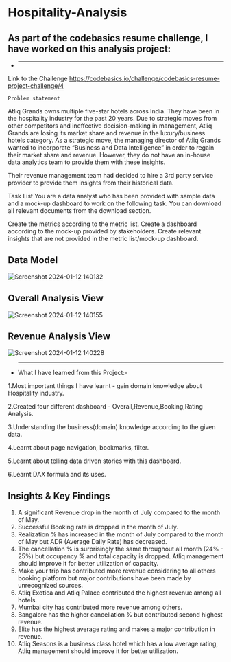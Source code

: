 # Hospitality-Analysis
## As part of the codebasics resume challenge, I have worked on this analysis project:


- **** 
Link to the Challenge https://codebasics.io/challenge/codebasics-resume-project-challenge/4


    Problem statement
Atliq Grands owns multiple five-star hotels across India. They have been in the hospitality industry for the past 20 years. Due to strategic moves from other competitors and ineffective decision-making in management, Atliq Grands are losing its market share and revenue in the luxury/business hotels category. As a strategic move, the managing director of Atliq Grands wanted to incorporate “Business and Data Intelligence” in order to regain their market share and revenue. However, they do not have an in-house data analytics team to provide them with these insights.

Their revenue management team had decided to hire a 3rd party service provider to provide them insights from their historical data.

Task List
You are a data analyst who has been provided with sample data and a mock-up dashboard to work on the following task. You can download all relevant documents from the download section.

Create the metrics according to the metric list.
Create a dashboard according to the mock-up provided by stakeholders.
Create relevant insights that are not provided in the metric list/mock-up dashboard.

## Data Model
![Screenshot 2024-01-12 140132](https://github.com/Arik-14/Hospitality-Analysis/assets/142299250/82f20eeb-9dc5-4d30-80da-0785d30995b0)

## Overall Analysis View

![Screenshot 2024-01-12 140155](https://github.com/Arik-14/Hospitality-Analysis/assets/142299250/a1981bfd-7ef0-49df-a8c0-408e79856e32)

## Revenue Analysis View
![Screenshot 2024-01-12 140228](https://github.com/Arik-14/Hospitality-Analysis/assets/142299250/d3660ab5-c271-400c-b8bc-24a0a4372595)

- ****
  What I have learned from this Project:-

1.Most important things I have learnt - gain domain knowledge about Hospitality industry.

2.Created four different dashboard - Overall,Revenue,Booking,Rating Analysis.

3.Understanding the business(domain) knowledge according to the given data.

4.Learnt about page navigation, bookmarks, filter.

5.Learnt about telling data driven stories with this dashboard.

6.Learnt DAX formula and its uses.

##  Insights & Key Findings
1. A significant Revenue drop in the month of July compared to the month of May.
2. Successful Booking rate is dropped in the month of July.
3. Realization % has increased in the month of July compared to the month of May but ADR (Average Daily Rate) has decreased.
4. The cancellation % is surprisingly the same throughout all month (24% - 25%) but occupancy % and total capacity is dropped. Atliq management should improve it for better utilization of capacity.
5. Make your trip has contributed more revenue considering to all others booking platform but major contributions have been made by unrecognized sources.
6. Atliq Exotica and Atliq Palace contributed the highest revenue among all hotels.
7. Mumbai city has contributed more revenue among others.
8. Bangalore has the higher cancellation % but contributed second highest revenue.
9. Elite has the highest average rating and makes a major contribution in revenue.
10. Atliq Seasons is a business class hotel which has a low average rating, Atliq management should improve it for better utilization.









